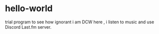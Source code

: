 # hello-world
trial program to see how ignorant i am 
DCW here , i listen to music and use Discord Last.fm server.
